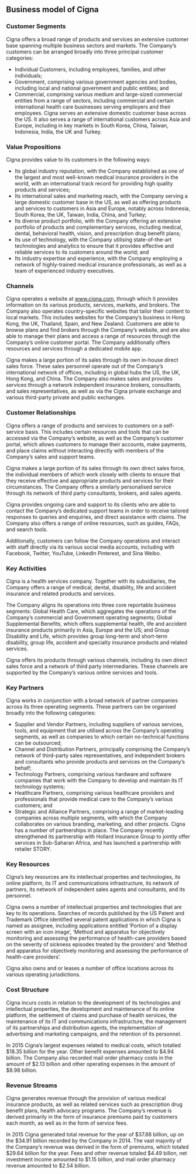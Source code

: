 Business model of Cigna
-----------------------

 ### Customer Segments

 Cigna offers a broad range of products and services an extensive customer base spanning multiple business sectors and markets. The Company’s customers can be arranged broadly into three principal customer categories:

  * Individual Customers, including employees, families, and other individuals;
 * Government, comprising various government agencies and bodies, including local and national government and public entities; and
 * Commercial, comprising various medium and large-sized commercial entities from a range of sectors, including commercial and certain international health care businesses serving employers and their employees.
  Cigna serves an extensive domestic customer base across the US. It also serves a range of international customers across Asia and Europe, including in key markets in South Korea, China, Taiwan, Indonesia, India, the UK and Turkey.

 ### Value Propositions

 Cigna provides value to its customers in the following ways:

  * Its global industry reputation, with the Company established as one of the largest and most well-known medical insurance providers in the world, with an international track record for providing high quality products and services;
 * Its international sales and marketing reach, with the Company serving a large domestic customer base in the US, as well as offering products and services to customers in Asia and Europe, notably across Indonesia, South Korea, the UK, Taiwan, India, China, and Turkey;
 * Its diverse product portfolio, with the Company offering an extensive portfolio of products and complementary services, including medical, dental, behavioral health, vision, and prescription drug benefit plans;
 * Its use of technology, with the Company utilising state-of-the-art technologies and analytics to ensure that it provides effective and reliable services to its customers around the world; and
 * Its industry expertise and experience, with the Company employing a network of highly-trained medical insurance professionals, as well as a team of experienced industry executives.
  ### Channels

 Cigna operates a website at www.cigna.com, through which it provides information on its various products, services, markets, and brokers. The Company also operates country-specific websites that tailor their content to local markets. This includes websites for the Company’s business in Hong Kong, the UK, Thailand, Spain, and New Zealand. Customers are able to browse plans and find brokers through the Company’s website, and are also able to manage their plans and access a range of resources through the Company’s online customer portal. The Company additionally offers resources and services through a dedicated mobile app.

 Cigna makes a large portion of its sales through its own in-house direct sales force. These sales personnel operate out of the Company’s international network of offices, including in global hubs the US, the UK, Hong Kong, and China. The Company also makes sales and provides services through a network independent insurance brokers, consultants, and sales representatives, as well as via the Cigna private exchange and various third-party private and public exchanges.

 ### Customer Relationships

 Cigna offers a range of products and services to customers on a self-service basis. This includes certain resources and tools that can be accessed via the Company’s website, as well as the Company’s customer portal, which allows customers to manage their accounts, make payments, and place claims without interacting directly with members of the Company’s sales and support teams.

 Cigna makes a large portion of its sales through its own direct sales force, the individual members of which work closely with clients to ensure that they receive effective and appropriate products and services for their circumstances. The Company offers a similarly personalised service through its network of third party consultants, brokers, and sales agents.

 Cigna provides ongoing care and support to its clients who are able to contact the Company’s dedicated support teams in order to receive tailored responses to queries and enquiries, and direct assistance with claims. The Company also offers a range of online resources, such as guides, FAQs, and search tools.

 Additionally, customers can follow the Company operations and interact with staff directly via its various social media accounts, including with Facebook, Twitter, YouTube, LinkedIn Pinterest, and Sina Weibo.

 ### Key Activities

 Cigna is a health services company. Together with its subsidiaries, the Company offers a range of medical, dental, disability, life and accident insurance and related products and services.

 The Company aligns its operations into three core reportable business segments: Global Health Care, which aggregates the operations of the Company’s commercial and Government operating segments; Global Supplemental Benefits, which offers supplemental health, life and accident insurance products primarily in Asia, Europe and the US; and Group Disability and Life, which provides group long-term and short-term disability, group life, accident and specialty insurance products and related services.

 Cigna offers its products through various channels, including its own direct sales force and a network of third party intermediaries. These channels are supported by the Company’s various online services and tools.

 ### Key Partners

 Cigna works in conjunction with a broad network of partner companies across its three operating segments. These partners can be organised broadly into the following categories:

  * Supplier and Vendor Partners, including suppliers of various services, tools, and equipment that are utilised across the Company’s operating segments, as well as companies to which certain no-technical functions can be outsourced;
 * Channel and Distribution Partners, principally comprising the Company’s network of third-party sales representatives, and independent brokers and consultants who provide products and services on the Company’s behalf;
 * Technology Partners, comprising various hardware and software companies that work with the Company to develop and maintain its IT technology systems;
 * Healthcare Partners, comprising various healthcare providers and professionals that provide medical care to the Company’s various customers; and
 * Strategic and Alliance Partners, comprising a range of market-leading companies across multiple segments, with which the Company collaborates on various branding, marketing, and other projects.
  Cigna has a number of partnerships in place. The Company recently strengthened its partnership with Hollard Insurance Group to jointly offer services in Sub-Saharan Africa, and has launched a partnership with retailer STORY.

 ### Key Resources

 Cigna’s key resources are its intellectual properties and technologies, its online platform, its IT and communications infrastructure, its network of partners, its network of independent sales agents and consultants, and its personnel.

 Cigna owns a number of intellectual properties and technologies that are key to its operations. Searches of records published by the US Patent and Trademark Office identified several patent applications in which Cigna is named as assignee, including applications entitled ‘Portion of a display screen with an icon image’, ‘Method and apparatus for objectively monitoring and assessing the performance of health-care providers based on the severity of sickness episodes treated by the providers’ and ‘Method and apparatus for objectively monitoring and assessing the performance of health-care providers’.

 Cigna also owns and or leases a number of office locations across its various operating jurisdictions.

 ### Cost Structure

 Cigna incurs costs in relation to the development of its technologies and intellectual properties, the development and maintenance of its online platform, the settlement of claims and purchase of health services, the maintenance of its IT and communications infrastructure, the management of its partnerships and distribution agents, the implementation of advertising and marketing campaigns, and the retention of its personnel.

 In 2015 Cigna’s largest expenses related to medical costs, which totalled $18.35 billion for the year. Other benefit expenses amounted to $4.94 billion. The Company also recorded mail order pharmacy costs in the amount of $2.13 billion and other operating expenses in the amount of $8.98 billion.

 ### Revenue Streams

 Cigna generates revenue through the provision of various medical insurance products, as well as related services such as prescription drug benefit plans, health advocacy programs. The Company’s revenue is derived primarily in the form of insurance premiums paid by customers each month, as well as in the form of service fees.

 In 2015 Cigna generated total revenue for the year of $37.88 billion, up on the $34.91 billion recorded by the Company in 2014. The vast majority of the Company’s revenue was derived in the form of premiums, which totaled $29.64 billion for the year. Fees and other revenue totaled $4.49 billon, net investment income amounted to $1.15 billion, and mail order pharmacy revenue amounted to $2.54 billion.